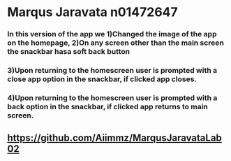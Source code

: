 # Marqus Jaravata n01472647

### In this version of the app we 1)Changed the image of the app on the homepage, 2)On any screen other than the main screen the snackbar hasa soft back button
### 3)Upon returning to the homescreen user is prompted with a close app option in the snackbar, if clicked app closes.
### 4)Upon returning to the homescreen user is prompted with a back option in the snackbar, if clicked app returns to main screen.

## https://github.com/Aiimmz/MarqusJaravataLab02
